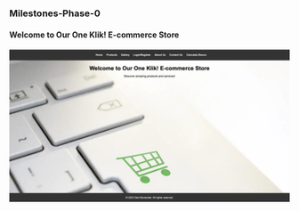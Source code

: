 ### Milestones-Phase-0

#### Welcome to Our One Klik! E-commerce Store

![Alt text](asset/oneklik.png)